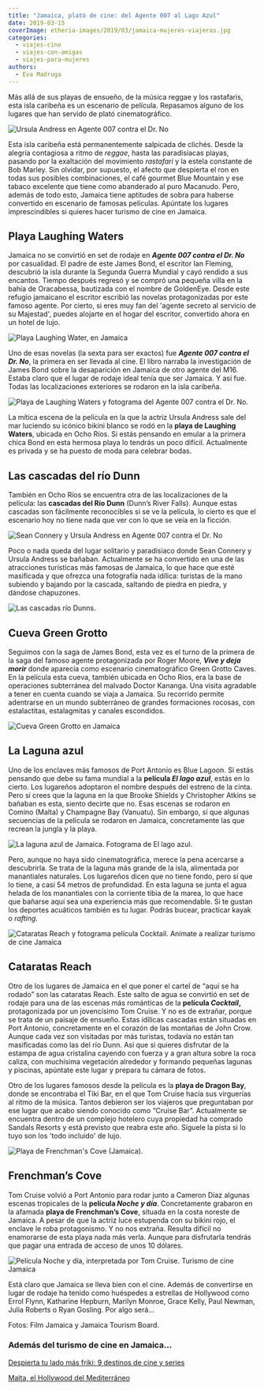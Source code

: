 ```yaml
---
title: "Jamaica, plató de cine: del Agente 007 al Lago Azul"
date: 2019-03-15
coverImage: etheria-images/2019/03/jamaica-mujeres-viajeras.jpg
categories: 
  - viajes-cine
  - viajes-con-amigas
  - viajes-para-mujeres
authors: 
  - Eva Madruga
---
```


Más allá de sus playas de ensueño, de la música reggae y los rastafaris, esta isla 
caribeña es un escenario de película. Repasamos alguno de los lugares que han servido de 
plató cinematográfico. 

![Ursula Andress en Agente 007 contra el Dr. No](etheria-images/2019/03/fotograma-dr-no-jamaica.jpg "Ursula Andress en Agente 007 contra el Dr. No")

Esta isla caribeña está permanentemente salpicada de clichés. Desde la alegría 
contagiosa a ritmo de _reggae_, hasta las paradisíacas playas, pasando por la exaltación 
del movimiento _rastafari_ y la estela constante de Bob Marley. Sin olvidar, por 
supuesto, el afecto que despierta el ron en todas sus posibles combinaciones, el café 
gourmet Blue Mountain y ese tabaco excelente que tiene como abanderado al puro Macanudo. 
Pero, además de todo esto, Jamaica tiene aptitudes de sobra para haberse convertido en 
escenario de famosas películas. Apúntate los lugares imprescindibles si quieres hacer 
turismo de cine en Jamaica. 

## Playa Laughing Waters

Jamaica no se convirtió en set de rodaje en _**Agente 007 contra el Dr. No**_ por 
casualidad. El padre de este James Bond, el escritor Ian Fleming, descubrió la isla 
durante la Segunda Guerra Mundial y cayó rendido a sus encantos. Tiempo después regresó 
y se compró una pequeña villa en la bahía de Oracabessa, bautizada con el nombre de 
GoldenEye. Desde este refugio jamaicano el escritor escribió las novelas protagonizadas 
por este famoso agente. Por cierto, si eres muy fan del 'agente secreto al servicio de 
su Majestad', puedes alojarte en el hogar del escritor, convertido ahora en un hotel de 
lujo. 

![Playa Laughing Water, en Jamaica](etheria-images/2019/03/laughing-waters-Jamaica.jpg "Playa Laughing Waters.")

Uno de esas novelas (la sexta para ser exactos) fue _**Agente 007 contra el Dr. No**_, 
la primera en ser llevada al cine. El libro narraba la investigación de James Bond sobre 
la desaparición en Jamaica de otro agente del M16. Estaba claro que el lugar de rodaje 
ideal tenía que ser Jamaica. Y así fue. Todas las localizaciones exteriores se rodaron 
en la isla caribeña. 

![Playa de Laughing Waters y fotograma del Agente 007 contra el Dr. No.](etheria-images/2019/03/Turismo-cine-doctor-no-jamaica.jpg "Playa de Laughing Waters y fotograma del Agente 007 contra el Dr. No.")

La mítica escena de la película en la que la actriz Ursula Andress sale del mar luciendo 
su icónico bikini blanco se rodó en la **playa de Laughing Waters**, ubicada en Ocho 
Ríos. Si estás pensando en emular a la primera chica Bond en esta hermosa playa lo 
tendrás un poco difícil. Actualmente es privada y se ha puesto de moda para celebrar 
bodas. 

## Las cascadas del río Dunn

También en Ocho Ríos se encuentra otra de las localizaciones de la película: las 
**cascadas del Río Dunn** (Dunn’s River Falls). Aunque estas cascadas son fácilmente 
reconocibles si se ve la película, lo cierto es que el escenario hoy no tiene nada que 
ver con lo que se veía en la ficción. 

![Sean Connery y Ursula Andress en Agente 007 contra el Dr. No](etheria-images/2019/03/fotograma-dunns-Dr-no.jpg "Sean Connery y Ursula Andress en Agente 007 contra el Dr. No")

Poco o nada queda del lugar solitario y paradisiaco donde Sean Connery y Ursula Andress 
se bañaban. Actualmente se ha convertido en una de las atracciones turísticas más 
famosas de Jamaica, lo que hace que esté masificada y que ofrezca una fotografía nada 
idílica: turistas de la mano subiendo y bajando por la cascada, saltando de piedra en 
piedra, y dándose chapuzones. 

![Las cascadas río Dunns.](etheria-images/2019/03/cascadas-rio-dunns-jamaica.jpg "Las cascadas río Dunns.")

## Cueva Green Grotto

Seguimos con la saga de James Bond, esta vez es el turno de la primera de la saga del 
famoso agente protagonizada por Roger Moore, _**Vive y deja morir**_ donde aparecía como 
escenario cinematográfico Green Grotto Caves. En la película esta cueva, también ubicada 
en Ocho Ríos, era la base de operaciones subterránea del malvado Doctor Kananga. Una 
visita agradable a tener en cuenta cuando se viaja a Jamaica. Su recorrido permite 
adentrarse en un mundo subterráneo de grandes formaciones rocosas, con estalactitas, 
estalagmitas y canales escondidos. 

![Cueva Green Grotto en Jamaica](etheria-images/2019/03/cuevas-green-grotto-jamaica.jpg "Cueva Green Grotto.")

## La Laguna azul

Uno de los enclaves más famosos de Port Antonio es Blue Lagoon. Si estás pensando que 
debe su fama mundial a la **película _El lago azul_**, estás en lo cierto. Los lugareños 
adoptaron el nombre después del estreno de la cinta. Pero si crees que la laguna en la 
que Brooke Shields y Christopher Atkins se bañaban es esta, siento decirte que no. Esas 
escenas se rodaron en Comino (Malta) y Champagne Bay (Vanuatu). Sin embargo, sí que 
algunas secuencias de la película se rodaron en Jamaica, concretamente las que recrean 
la jungla y la playa. 

![La laguna azul de Jamaica. Fotograma de El lago azul.](etheria-images/2019/03/El-lago-azul-jamaica.jpg "La laguna azul de Jamaica. Fotograma de El lago azul. © Columbia TriStar")

Pero, aunque no haya sido cinematográfica, merece la pena acercarse a descubrirla. Se 
trata de la laguna más grande de la isla, alimentada por manantiales naturales. Los 
lugareños dicen que no tiene fondo, pero sí que lo tiene, a casi 54 metros de 
profundidad. En esta laguna se junta el agua helada de los manantiales con la corriente 
tibia de la marea, lo que hace que bañarse aquí sea una experiencia más que 
recomendable. Si te gustan los deportes acuáticos también es tu lugar. Podrás bucear, 
practicar kayak o _rafting_. 

![Cataratas Reach y fotograma película Cocktail. Anímate a realizar turismo de cine Jamaica](etheria-images/2019/03/cataratas-reach-pelicula-coctail.jpg "Cataratas Reach y fotograma película Cocktail.")

## Cataratas Reach

Otro de los lugares de Jamaica en el que poner el cartel de “aquí se ha rodado” son las 
cataratas Reach. Este salto de agua se convirtió en set de rodaje para una de las 
escenas más románticas de la **película _Cocktail_,** protagonizada por un jovencísimo 
Tom Cruise. Y no es de extrañar, porque se trata de un paisaje de ensueño. Estas 
idílicas cascadas están situadas en Port Antonio, concretamente en el corazón de las 
montañas de John Crow. Aunque cada vez son visitadas por más turistas, todavía no están 
tan masificadas como las del río Dunn. Así que si quieres disfrutar de la estampa de 
agua cristalina cayendo con fuerza y a gran altura sobre la roca caliza, con muchísima 
vegetación alrededor y formando pequeñas lagunas y piscinas, apúntate este lugar y 
prepara tu cámara de fotos. 

Otro de los lugares famosos desde la película es la **playa de Dragon Bay**, donde se 
encontraba el Tiki Bar, en el que Tom Cruise hacía sus virguerías al ritmo de la música. 
Tantos debieron ser los viajeros que preguntaban por ese lugar que acabo siendo conocido 
como “Cruise Bar”. Actualmente se encuentra dentro de un complejo hotelero cuya 
propiedad ha comprado Sandals Resorts y está previsto que reabra este año. Síguele la 
pista si lo tuyo son los 'todo incluido' de lujo. 

![Playa de Frenchman's Cove (Jamaica).](etheria-images/2019/03/playa-frenchman-cove-jamaica.jpg "Playa de Frenchman's Cove (Jamaica).")

## Frenchman’s Cove

Tom Cruise volvió a Port Antonio para rodar junto a Cameron Díaz algunas escenas 
tropicales de la **película _Noche y día_**. Concretamente grabaron en la afamada 
**playa de Frenchman’s Cove**, situada en la costa noreste de Jamaica. A pesar de que la 
actriz luce estupenda con su bikini rojo, el enclave le roba protagonismo. Y no nos 
extraña. Resulta difícil no enamorarse de esta playa nada más verla. Aunque para 
disfrutarla tendrás que pagar una entrada de acceso de unos 10 dólares. 

![Película Noche y día, interpretada por Tom Cruise. Turismo de cine Jamaica](etheria-images/2019/03/pelicula-Noche-dia-jamaica.jpg "Película Noche y día, interpretada por Tom Cruise.")

Está claro que Jamaica se lleva bien con el cine. Además de convertirse en lugar de 
rodaje ha tenido como huéspedes a estrellas de Hollywood como Errol Flynn, Katharine 
Hepburn, Marilyn Monroe, Grace Kelly, Paul Newman, Julia Roberts o Ryan Gosling. Por 
algo será... 

Fotos: Film Jamaica y Jamaica Tourism Board. 

### Además del turismo de cine en Jamaica...

[Despierta tu lado más friki: 9 destinos de cine y 
series](https://etheriamagazine.com/2020/03/20/viajes-sin-salir-de-casa-destinos-cine-y-series/) 

[Malta, el Hollywood del 
Mediterráneo](https://etheriamagazine.com/2019/06/14/viajes-cine-malta-hollywood-mediterraneo/)
